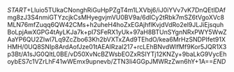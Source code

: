 $START$+Lluio5TUkaCNonghRiGuHpPZgT4m1LXVbj6/iJ0iYVv7vK7DnQEtIDAfmg8zJ3S4nmiGTYzcjkCsMHyegvjmVU0BV9a/6dlCy2tRbk7mSZ6tVgoXVc8MLN76mfZuqq6QW42CMs+h2uheH4hoZxEGAjhflKvjdVdRo2el9JLJiEjsquhBoLpjAwXGPG4tAyLKJa7k+pI7SFeRX1yUk+97aH8BTUnSYgnNRxPWY5WwZAaYP6QU2ZIwl7Lq9ZcZbo63Kh2bVXTxZAd9TEhdO/kea6MrHzSNDPIfet91XHMH/0UQ8SNIp8ArdAofJze01tAEAlRzaI217+rcLEhBNvdWlfMf9Kor5JQR1X3p3Bt/A1sJG0QltL0BE/vD50XvNcBZWsbEOZxRSIYTj12KNZy+9baLkG9VycEhoybES7c1VZrLhF41wWEmx9upnevb/ZTN3Ii4GGpJMWRzZwn6hY+1A==$END$